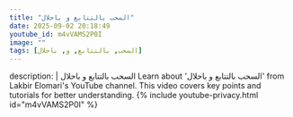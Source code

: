```yaml
---
title: "السحب بالتتابع و باحلال"
date: 2025-09-02 20:18:49 
youtube_id: m4vVAMS2P0I
image: ""
tags: [السحب, بالتتابع, و, باحلال]
---
```

description: |
  السحب بالتتابع و باحلال
  Learn about 'السحب بالتتابع و باحلال' from Lakbir Elomari's YouTube channel. This video covers key points and tutorials for better understanding.
{% include youtube-privacy.html id="m4vVAMS2P0I" %}
